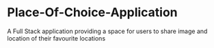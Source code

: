 # Place-Of-Choice-Application
A Full Stack application providing a space for users to share image and location of their favourite locations  
